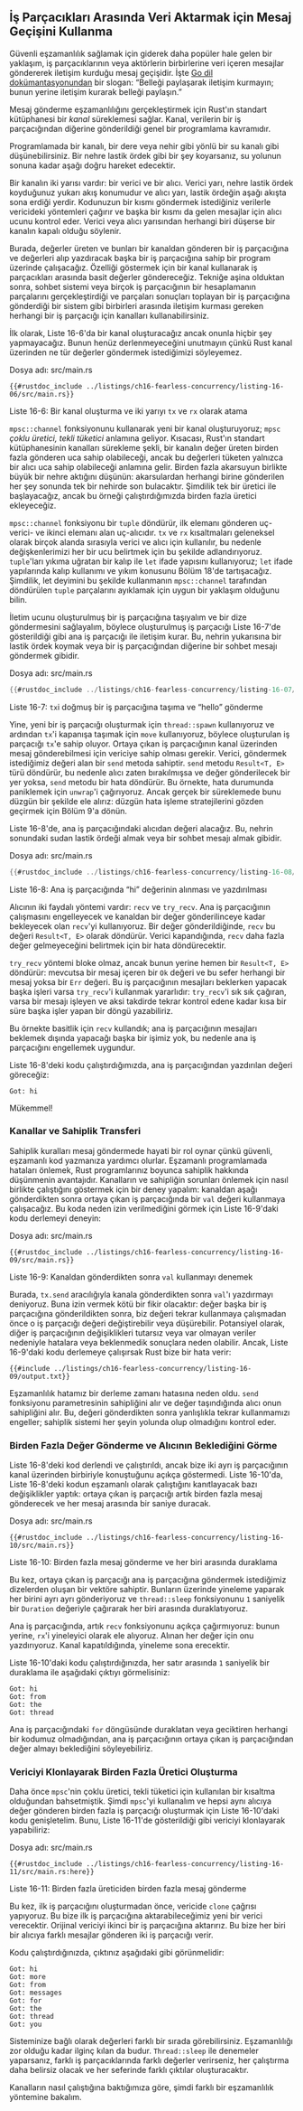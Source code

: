 ## İş Parçacıkları Arasında Veri Aktarmak için Mesaj Geçişini Kullanma

Güvenli eşzamanlılık sağlamak için giderek daha popüler hale gelen bir yaklaşım, 
iş parçacıklarının veya aktörlerin birbirlerine veri içeren mesajlar göndererek iletişim kurduğu mesaj geçişidir. 
İşte [Go dil dokümantasyonundan](https://golang.org/doc/effective_go.html#concurrency) bir slogan:
“Belleği paylaşarak iletişim kurmayın; bunun yerine iletişim kurarak belleği paylaşın.”

Mesaj gönderme eşzamanlılığını gerçekleştirmek için Rust'ın standart kütüphanesi bir *kanal* süreklemesi sağlar. 
Kanal, verilerin bir iş parçacığından diğerine gönderildiği genel bir programlama kavramıdır.

Programlamada bir kanalı, bir dere veya nehir gibi yönlü bir su kanalı gibi düşünebilirsiniz. 
Bir nehre lastik ördek gibi bir şey koyarsanız, su yolunun sonuna kadar aşağı doğru hareket edecektir.

Bir kanalın iki yarısı vardır: bir verici ve bir alıcı. Verici yarı, nehre lastik ördek koyduğunuz yukarı akış konumudur 
ve alıcı yarı, lastik ördeğin aşağı akışta sona erdiği yerdir. Kodunuzun bir kısmı göndermek istediğiniz verilerle 
vericideki yöntemleri çağırır ve başka bir kısmı da gelen mesajlar için alıcı ucunu kontrol eder.
Verici veya alıcı yarısından herhangi biri düşerse bir kanalın kapalı olduğu söylenir.

Burada, değerler üreten ve bunları bir kanaldan gönderen bir iş parçacığına ve değerleri alıp yazdıracak başka 
bir iş parçacığına sahip bir program üzerinde çalışacağız. Özelliği göstermek için bir kanal kullanarak iş parçacıkları 
arasında basit değerler göndereceğiz. Tekniğe aşina olduktan sonra, sohbet sistemi veya birçok iş parçacığının bir 
hesaplamanın parçalarını gerçekleştirdiği ve parçaları sonuçları toplayan bir iş parçacığına gönderdiği bir sistem gibi 
birbirleri arasında iletişim kurması gereken herhangi bir iş parçacığı için kanalları kullanabilirsiniz.

İlk olarak, Liste 16-6'da bir kanal oluşturacağız ancak onunla hiçbir şey yapmayacağız. 
Bunun henüz derlenmeyeceğini unutmayın çünkü Rust kanal üzerinden ne tür değerler göndermek istediğimizi söyleyemez.

<span class="filename">Dosya adı: src/main.rs</span>

```rust,ignore,does_not_compile
{{#rustdoc_include ../listings/ch16-fearless-concurrency/listing-16-06/src/main.rs}}
```

<span class="caption">Liste 16-6: Bir kanal oluşturma ve iki yarıyı `tx` ve `rx` olarak atama</span>

`mpsc::channel` fonksiyonunu kullanarak yeni bir kanal oluşturuyoruz; `mpsc` *çoklu üretici, 
tekli tüketici* anlamına geliyor. Kısacası, Rust'ın standart kütüphanesinin kanalları sürekleme şekli, bir 
kanalın değer üreten birden fazla gönderen uca sahip olabileceği, ancak bu değerleri tüketen yalnızca bir 
alıcı uca sahip olabileceği anlamına gelir. Birden fazla akarsuyun birlikte büyük bir nehre aktığını düşünün: 
akarsulardan herhangi birine gönderilen her şey sonunda tek bir nehirde son bulacaktır. Şimdilik tek bir üretici ile 
başlayacağız, ancak bu örneği çalıştırdığımızda birden fazla üretici ekleyeceğiz.

`mpsc::channel` fonksiyonu bir `tuple` döndürür, ilk elemanı gönderen uç-verici- ve ikinci elemanı alan uç-alıcıdır.
`tx` ve `rx` kısaltmaları geleneksel olarak birçok alanda sırasıyla verici ve alıcı için kullanılır, 
bu nedenle değişkenlerimizi her bir ucu belirtmek için bu şekilde adlandırıyoruz. `tuple`'ları yıkıma uğratan bir kalıp 
ile `let` ifade yapısını kullanıyoruz; `let` ifade yapılarında kalıp kullanımı ve yıkım konusunu Bölüm 18'de tartışacağız. 
Şimdilik, let deyimini bu şekilde kullanmanın `mpsc::channel` tarafından döndürülen `tuple` parçalarını ayıklamak için uygun 
bir yaklaşım olduğunu bilin.

İletim ucunu oluşturulmuş bir iş parçacığına taşıyalım ve bir dize göndermesini sağlayalım, böylece oluşturulmuş iş 
parçacığı Liste 16-7'de gösterildiği gibi ana iş parçacığı ile iletişim kurar. Bu, nehrin yukarısına bir lastik ördek 
koymak veya bir iş parçacığından diğerine bir sohbet mesajı göndermek gibidir.

<span class="filename">Dosya adı: src/main.rs</span>

```rust
{{#rustdoc_include ../listings/ch16-fearless-concurrency/listing-16-07/src/main.rs}}
```

<span class="caption">Liste 16-7: `tx`i doğmuş bir iş parçacığına taşıma ve “hello” gönderme</span>

Yine, yeni bir iş parçacığı oluşturmak için `thread::spawn` kullanıyoruz ve ardından `tx`'i kapanışa taşımak için
`move` kullanıyoruz, böylece oluşturulan iş parçacığı `tx`'e sahip oluyor. Ortaya çıkan iş parçacığının kanal üzerinden 
mesaj gönderebilmesi için vericiye sahip olması gerekir. Verici, göndermek istediğimiz değeri alan bir `send` metoda 
sahiptir. `send` metodu `Result<T, E>` türü döndürür, bu nedenle alıcı zaten bırakılmışsa ve değer gönderilecek bir yer yoksa,
`send` metodu bir hata döndürür. Bu örnekte, hata durumunda paniklemek için `unwrap`'i çağırıyoruz. Ancak gerçek bir 
süreklemede bunu düzgün bir şekilde ele alırız: düzgün hata işleme stratejilerini gözden geçirmek için Bölüm 9'a dönün.

Liste 16-8'de, ana iş parçacığındaki alıcıdan değeri alacağız. Bu, nehrin sonundaki sudan lastik ördeği almak veya 
bir sohbet mesajı almak gibidir.

<span class="filename">Dosya adı: src/main.rs</span>

```rust
{{#rustdoc_include ../listings/ch16-fearless-concurrency/listing-16-08/src/main.rs}}
```

<span class="caption">Liste 16-8: Ana iş parçacığında “hi” değerinin alınması ve yazdırılması</span>

Alıcının iki faydalı yöntemi vardır: `recv` ve `try_recv`. Ana iş parçacığının çalışmasını engelleyecek ve kanaldan bir 
değer gönderilinceye kadar bekleyecek olan `recv`'yi kullanıyoruz. Bir değer gönderildiğinde, `recv` bu değeri `Result<T, E>` 
olarak döndürür. Verici kapandığında, `recv` daha fazla değer gelmeyeceğini belirtmek için bir hata döndürecektir.

`try_recv` yöntemi bloke olmaz, ancak bunun yerine hemen bir `Result<T, E>` döndürür: mevcutsa bir mesaj içeren bir
`Ok` değeri ve bu sefer herhangi bir mesaj yoksa bir `Err` değeri. Bu iş parçacığının mesajları beklerken yapacak
başka işleri varsa `try_recv`'i kullanmak yararlıdır: `try_recv`'i sık sık çağıran, varsa bir mesajı işleyen ve aksi 
takdirde tekrar kontrol edene kadar kısa bir süre başka işler yapan bir döngü yazabiliriz.

Bu örnekte basitlik için `recv` kullandık; ana iş parçacığının mesajları beklemek dışında yapacağı başka bir işimiz yok, 
bu nedenle ana iş parçacığını engellemek uygundur.

Liste 16-8'deki kodu çalıştırdığımızda, ana iş parçacığından yazdırılan değeri göreceğiz:

<!-- Not extracting output because changes to this output aren't significant;
the changes are likely to be due to the threads running differently rather than
changes in the compiler -->

```text
Got: hi
```

Mükemmel!

### Kanallar ve Sahiplik Transferi

Sahiplik kuralları mesaj göndermede hayati bir rol oynar çünkü güvenli, eşzamanlı kod yazmanıza yardımcı olurlar. 
Eşzamanlı programlamada hataları önlemek, Rust programlarınız boyunca sahiplik hakkında düşünmenin avantajıdır. 
Kanalların ve sahipliğin sorunları önlemek için nasıl birlikte çalıştığını göstermek için bir deney yapalım: 
kanaldan aşağı gönderdikten sonra ortaya çıkan iş parçacığında bir `val` değeri kullanmaya çalışacağız. 
Bu koda neden izin verilmediğini görmek için Liste 16-9'daki kodu derlemeyi deneyin:

<span class="filename">Dosya adı: src/main.rs</span>

```rust,ignore,does_not_compile
{{#rustdoc_include ../listings/ch16-fearless-concurrency/listing-16-09/src/main.rs}}
```

<span class="caption">Liste 16-9: Kanaldan gönderdikten sonra `val` kullanmayı denemek</span>

Burada, `tx.send` aracılığıyla kanala gönderdikten sonra `val`'ı yazdırmayı deniyoruz. Buna izin vermek kötü 
bir fikir olacaktır: değer başka bir iş parçacığına gönderildikten sonra, biz değeri tekrar kullanmaya çalışmadan 
önce o iş parçacığı değeri değiştirebilir veya düşürebilir. Potansiyel olarak, diğer iş parçacığının değişiklikleri 
tutarsız veya var olmayan veriler nedeniyle hatalara veya beklenmedik sonuçlara neden olabilir. 
Ancak, Liste 16-9'daki kodu derlemeye çalışırsak Rust bize bir hata verir:

```console
{{#include ../listings/ch16-fearless-concurrency/listing-16-09/output.txt}}
```

Eşzamanlılık hatamız bir derleme zamanı hatasına neden oldu. `send` fonksiyonu parametresinin sahipliğini alır ve 
değer taşındığında alıcı onun sahipliğini alır. Bu, değeri gönderdikten sonra yanlışlıkla tekrar kullanmamızı engeller; 
sahiplik sistemi her şeyin yolunda olup olmadığını kontrol eder.

### Birden Fazla Değer Gönderme ve Alıcının Beklediğini Görme

Liste 16-8'deki kod derlendi ve çalıştırıldı, ancak bize iki ayrı iş parçacığının kanal üzerinden birbiriyle konuştuğunu 
açıkça göstermedi. Liste 16-10'da, Liste 16-8'deki kodun eşzamanlı olarak çalıştığını kanıtlayacak bazı değişiklikler yaptık: 
ortaya çıkan iş parçacığı artık birden fazla mesaj gönderecek ve her mesaj arasında bir saniye duracak.

<span class="filename">Dosya adı: src/main.rs</span>

```rust,noplayground
{{#rustdoc_include ../listings/ch16-fearless-concurrency/listing-16-10/src/main.rs}}
```

<span class="caption">Liste 16-10: Birden fazla mesaj gönderme ve her biri arasında duraklama</span>

Bu kez, ortaya çıkan iş parçacığı ana iş parçacığına göndermek istediğimiz dizelerden oluşan bir vektöre sahiptir. 
Bunların üzerinde yineleme yaparak her birini ayrı ayrı gönderiyoruz ve `thread::sleep` fonksiyonunu `1` saniyelik bir
`Duration` değeriyle çağırarak her biri arasında duraklatıyoruz.

Ana iş parçacığında, artık `recv` fonksiyonunu açıkça çağırmıyoruz: bunun yerine, `rx`'i yineleyici olarak ele alıyoruz. 
Alınan her değer için onu yazdırıyoruz. Kanal kapatıldığında, yineleme sona erecektir.

Liste 16-10'daki kodu çalıştırdığınızda, her satır arasında `1` saniyelik bir duraklama ile aşağıdaki çıktıyı görmelisiniz:

<!-- Not extracting output because changes to this output aren't significant;
the changes are likely to be due to the threads running differently rather than
changes in the compiler -->

```text
Got: hi
Got: from
Got: the
Got: thread
```

Ana iş parçacığındaki `for` döngüsünde duraklatan veya geciktiren herhangi bir kodumuz olmadığından, 
ana iş parçacığının ortaya çıkan iş parçacığından değer almayı beklediğini söyleyebiliriz.

### Vericiyi Klonlayarak Birden Fazla Üretici Oluşturma

Daha önce `mpsc`'nin çoklu üretici, tekli tüketici için kullanılan bir kısaltma olduğundan bahsetmiştik. 
Şimdi `mpsc`'yi kullanalım ve hepsi aynı alıcıya değer gönderen birden fazla iş parçacığı oluşturmak için Liste 16-10'daki 
kodu genişletelim. Bunu, Liste 16-11'de gösterildiği gibi vericiyi klonlayarak yapabiliriz:

<span class="filename">Dosya adı: src/main.rs</span>

```rust,noplayground
{{#rustdoc_include ../listings/ch16-fearless-concurrency/listing-16-11/src/main.rs:here}}
```

<span class="caption">Liste 16-11: Birden fazla üreticiden birden fazla mesaj gönderme</span>

Bu kez, ilk iş parçacığını oluşturmadan önce, vericide `clone` çağrısı yapıyoruz. 
Bu bize ilk iş parçacığına aktarabileceğimiz yeni bir verici verecektir. Orijinal vericiyi ikinci bir 
iş parçacığına aktarırız. Bu bize her biri bir alıcıya farklı mesajlar gönderen iki iş parçacığı verir.

Kodu çalıştırdığınızda, çıktınız aşağıdaki gibi görünmelidir:

<!-- Not extracting output because changes to this output aren't significant;
the changes are likely to be due to the threads running differently rather than
changes in the compiler -->

```text
Got: hi
Got: more
Got: from
Got: messages
Got: for
Got: the
Got: thread
Got: you
```

Sisteminize bağlı olarak değerleri farklı bir sırada görebilirsiniz. Eşzamanlılığı zor olduğu kadar ilginç kılan da budur.
`Thread::sleep` ile denemeler yaparsanız, farklı iş parçacıklarında farklı değerler verirseniz, her çalıştırma daha 
belirsiz olacak ve her seferinde farklı çıktılar oluşturacaktır.

Kanalların nasıl çalıştığına baktığımıza göre, şimdi farklı bir eşzamanlılık yöntemine bakalım.
